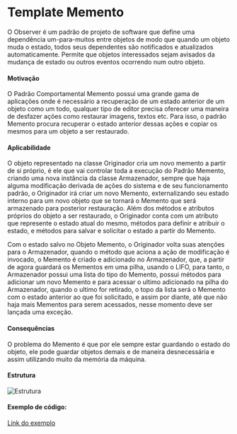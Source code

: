 # Template Memento
O Observer é um padrão de projeto de software que define uma dependência um-para-muitos entre objetos de modo que quando um objeto muda o estado, todos seus dependentes são notificados e atualizados automaticamente. Permite que objetos interessados sejam avisados da mudança de estado ou outros eventos ocorrendo num outro objeto.


#### Motivação
O Padrão Comportamental Memento possui uma grande gama de aplicações onde é necessário a recuperação de um estado anterior de um objeto como um todo, qualquer tipo de editor precisa oferecer uma maneira de desfazer ações como restaurar imagens, textos etc. Para isso, o padrão Memento procura recuperar o estado anterior dessas ações e copiar os mesmos para um objeto a ser restaurado.


#### Aplicabilidade 
O objeto representado na classe Originador cria um novo memento a partir de si próprio, é ele que vai controlar toda a execução do Padrão Memento, criando uma nova instância da classe Armazenador, sempre que haja alguma modificação derivada de ações do sistema e de seu funcionamento padrão, o Originador irá criar um novo Memento, externalizando seu estado interno para um novo objeto que se tornará o Memento que será armazenado para posterior restauração. Além dos métodos e atributos próprios do objeto a ser restaurado, o Originador conta com um atributo que represente o estado atual do mesmo, métodos para definir e atribuir o estado, e métodos para salvar e solicitar o estado a partir do Memento.

Com o estado salvo no Objeto Memento, o Originador volta suas atenções para o Armazenador, quando o método que aciona a ação de modificação é invocado, o Memento é criado e adicionado no Armazenador, que, a partir de agora guardará os Mementos em uma pilha, usando o LIFO, para tanto, o Armazenador possui uma lista do tipo do Memento, possui métodos para adicionar um novo Memento e para acessar o ultimo adicionado na pilha do Armazenador, quando o ultimo for retirado, o topo da lista será o Memento com o estado anterior ao que foi solicitado, e assim por diante, até que não haja mais Mementos para serem acessados, nesse momento deve ser lançada uma exceção.

#### Consequências
O problema do Memento é que por ele sempre estar guardando o estado do objeto, ele pode guardar objetos demais e de maneira desnecessária e assim utilizando muito da memória da máquina.


#### Estrutura

![Estrutura](https://github.com/Felipecasadia/Estudos/blob/master/Memento/Memento.jpg)

#### Exemplo de código:

[Link do exemplo](https://github.com/Felipecasadia/Estudos/tree/master/Memento/Exemplo%20Java)
